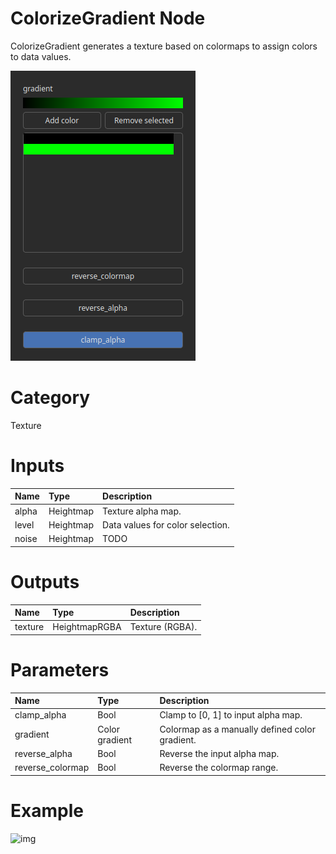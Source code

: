
ColorizeGradient Node
=====================


ColorizeGradient generates a texture based on colormaps to assign colors to data values.



![img](../../images/nodes/ColorizeGradient_settings.png)


# Category


Texture
# Inputs

|Name|Type|Description|
| :--- | :--- | :--- |
|alpha|Heightmap|Texture alpha map.|
|level|Heightmap|Data values for color selection.|
|noise|Heightmap|TODO|

# Outputs

|Name|Type|Description|
| :--- | :--- | :--- |
|texture|HeightmapRGBA|Texture (RGBA).|

# Parameters

|Name|Type|Description|
| :--- | :--- | :--- |
|clamp_alpha|Bool|Clamp to [0, 1] to input alpha map.|
|gradient|Color gradient|Colormap as a manually defined color gradient.|
|reverse_alpha|Bool|Reverse the input alpha map.|
|reverse_colormap|Bool|Reverse the colormap range.|

# Example


![img](../../images/nodes/ColorizeGradient.png)

